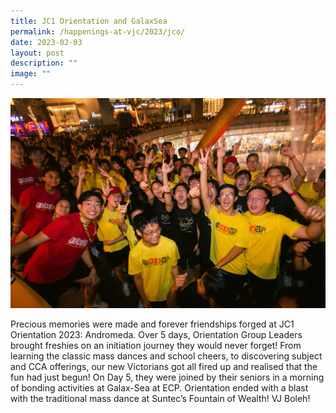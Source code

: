 ```yaml
---
title: JC1 Orientation and GalaxSea
permalink: /happenings-at-vjc/2023/jco/
date: 2023-02-03
layout: post
description: ""
image: ""
---
```

![](/images/Happening%20at%20VJC/2023%20JCO%20FOW%20(website).jpg)

Precious memories were made and forever friendships forged at JC1 Orientation 2023: Andromeda. Over 5 days, Orientation Group Leaders brought freshies on an initiation journey they would never forget! From learning the classic mass dances and school cheers, to discovering subject and CCA offerings, our new Victorians got all fired up and realised that the fun had just begun! On Day 5, they were joined by their seniors in a morning of bonding activities at Galax-Sea at ECP. Orientation ended with a blast with the traditional mass dance at Suntec’s Fountain of Wealth! VJ Boleh!